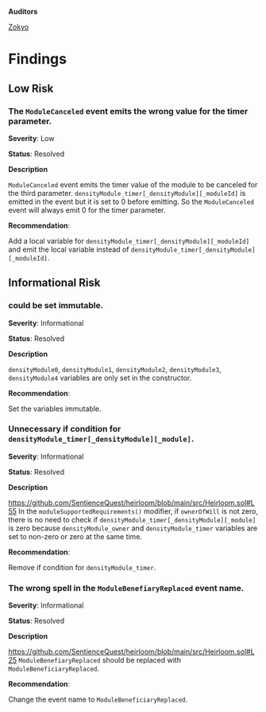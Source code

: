 **Auditors**

[Zokyo](https://x.com/zokyo_io)

# Findings

## Low Risk

### The `ModuleCanceled` event emits the wrong value for the timer parameter.


**Severity**: Low

**Status**: Resolved

**Description**

`ModuleCanceled` event emits the timer value of the module to be canceled for the third
parameter.
`densityModule_timer[_densityModule][_moduleId]` is emitted in the event but it is set to 0
before emitting.
So the `ModuleCanceled` event will always emit 0 for the timer parameter.

**Recommendation**:

Add a local variable for `densityModule_timer[_densityModule][_moduleId]` and emit the local
variable instead of `densityModule_timer[_densityModule][_moduleId]`.

## Informational Risk

### could be set immutable.

**Severity**: Informational

**Status**: Resolved

**Description**

`densityModule0`, `densityModule1`, `densityModule2`, `densityModule3`, `densityModule4`
variables are only set in the constructor.

**Recommendation**:

Set the variables immutable.

### Unnecessary if condition for `densityModule_timer[_densityModule][_module]`.

**Severity**: Informational

**Status**: Resolved

**Description**

https://github.com/SentienceQuest/heirloom/blob/main/src/Heirloom.sol#L55
In the `moduleSupportedRequirements()` modifier, if `ownerOfWill` is not zero, there is no need
to check if `densityModule_timer[_densityModule][_module]` is zero because
`densityModule_owner` and `densityModule_timer` variables are set to non-zero or zero at the
same time.

**Recommendation**:

Remove if condition for `densityModule_timer`.

### The wrong spell in the `ModuleBenefiaryReplaced` event name.

**Severity**: Informational

**Status**: Resolved

**Description**

https://github.com/SentienceQuest/heirloom/blob/main/src/Heirloom.sol#L25
`ModuleBenefiaryReplaced` should be replaced with `ModuleBeneficiaryReplaced`.

**Recommendation**:

Change the event name to `ModuleBeneficiaryReplaced`.
